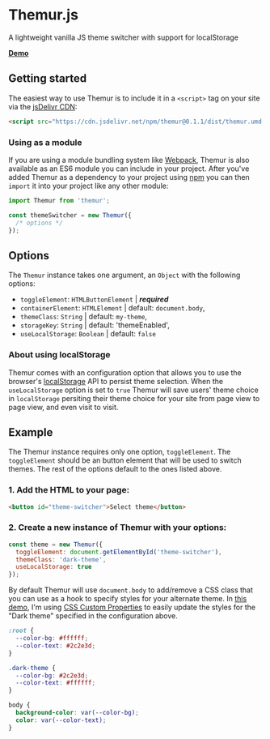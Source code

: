 # Themur.js
A lightweight vanilla JS theme switcher with support for localStorage

[**Demo**](https://levimcg.github.io/themur/)


## Getting started
The easiest way to use Themur is to include it in a `<script>` tag on your site via the [jsDelivr CDN](https://cdn.jsdelivr.net/npm/themur@0.1.1/dist/themur.umd.js):

```html
<script src="https://cdn.jsdelivr.net/npm/themur@0.1.1/dist/themur.umd.js"></script>
```

### Using as a module
If you are using a module bundling system like [Webpack](https://webpack.js.org/), Themur is also available as an ES6 module you can include in your project. After you've added Themur as a dependency to your project using [npm](https://www.npmjs.com/) you can then `import` it into your project like any other module:

```js
import Themur from 'themur';

const themeSwitcher = new Themur({
  /* options */
});
```

## Options
The `Themur` instance takes one argument, an `Object` with the following options:

- `toggleElement`: `HTMLButtonElement` | _**required**_
- `containerElement`: `HTMLElement` | default: `document.body`,
- `themeClass`: `String` | default: `my-theme`,
- `storageKey`: `String` | default: 'themeEnabled',
- `useLocalStorage`: `Boolean` | default: `false`

### About using localStorage
Themur comes with an configuration option that allows you to use the browser's [localStorage](https://developer.mozilla.org/en-US/docs/Web/API/Window/localStorage) API to persist theme selection. When the `useLocalStorage` option is set to `true` Themur will save users' theme choice in `localStorage` persiting their theme choice for your site from page view to page view, and even visit to visit.

## Example
The Themur instance requires only one option, `toggleElement`. The `toggleElement` should be an button element that will be used to switch themes. The rest of the options default to the ones listed above.

### 1. Add the HTML to your page:
```html
<button id="theme-switcher">Select theme</button>
```

### 2. Create a new instance of Themur with your options:
```js
const theme = new Themur({
  toggleElement: document.getElementById('theme-switcher'),
  themeClass: 'dark-theme',
  useLocalStorage: true
});
```

By default Themur will use `document.body` to add/remove a CSS class that you can use as a hook to specify styles for your alternate theme. In [this demo](https://levimcg.github.io/themur/), I'm using [CSS Custom Properties](https://developer.mozilla.org/en-US/docs/Web/CSS/Using_CSS_variables) to easily update the styles for the "Dark theme" specified in the configuration above.

```css
:root {
  --color-bg: #ffffff;
  --color-text: #2c2e3d;
}

.dark-theme {
  --color-bg: #2c2e3d;
  --color-text: #ffffff;
}

body {
  background-color: var(--color-bg);
  color: var(--color-text);
}
```

